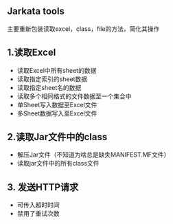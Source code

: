 ## Jarkata tools

主要重新包装读取excel，class，file的方法，简化其操作

## 1.读取Excel

- 读取Excel中所有sheet的数据
- 读取指定索引的sheet数据
- 读取指定sheet名的数据
- 读取多个相同格式的文件数据至一个集合中
- 单Sheet写入数据至Excel文件
- 多Sheet数据写入至Excel文件

## 2.读取Jar文件中的class

- 解压Jar文件（不知道为啥总是缺失MANIFEST.MF文件）
- 读取jar文件中的所有class文件

## 3. 发送HTTP请求

- 可传入超时时间
- 禁用了重试次数